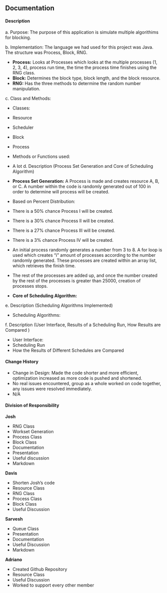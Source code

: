 ## Documentation
#### Description

a. Purpose: The purpose of this application is simulate multiple algorithims for blocking.

b. Implementation: The language we had used for this project was Java. The structure was Process, Block, RNG.
* **Process:** Looks at Processes which looks at the multiple processes (1, 2, 3, 4),  process run time, the time the process time finishes using the RNG class.
* **Block:** Determines the block type, block length, and the block resource.
* **RNG:** Has the three methods to determine the random number manipulation.

c. Class and Methods:
* Classes:
 * Resource
 * Scheduler
 * Block
 * Process
* Methods or Functions used:
 * A lot
d. Description (Process Set Generation and Core of Scheduling Algorithm)
* **Process Set Generation:** A Process is made and creates resource A, B, or C. A number within the code is randomly generated out of 100 in order to determine will process will be created.
* Based on Percent Distribution:
 * There is a 50% chance Process I will be created.
 * There is a 30% chance Process II will be created.
 * There is a 27% chance Process III will be created.
 * There is a 3% chance Process IV will be created.
* An initial process randomly generates a number from 3 to 8. A for loop is used which creates “i” amount of processes according to the number randomly generated. These processes are created within an array list, which retrieves the finish time.
* The rest of the processes are added up, and once the number created by the rest of the processes is greater than 25000, creation of processes stops.

* **Core of Scheduling Algorithm:**

e. Description (Scheduling Algorithms Implemented)
* Scheduling Algorithms:

f. Description (User Interface, Results of a Scheduling Run, How Results are Compared )
* User Interface:
* Scheduling Run
* How the Results of Different Schedules are Compared

 #### Change History
 * Change in Design: Made the code shorter and more efficient, optimization increased as more code is pushed and shortened.
 * No real issues encountered, group as a whole worked on code together, any issues were resolved immediately.
 * N/A

 #### Division of Responsibility
 **Josh**
 * RNG Class
 * Workset Generation
 * Process Class
 * Block Class
 * Documentation
 * Presentation
 * Useful discussion
 * Markdown

 **Davis**
 * Shorten Josh’s code
 * Resource Class
 * RNG Class
 * Process Class
 * Block Class
 * Useful Discussion

 **Sarvesh**
 * Queue Class
 * Presentation
 * Documentation
 * Useful Discussion
 * Markdown

 **Adriano**
 * Created Github Repository
 * Resource Class
 * Useful Discussion
 * Worked to support every other member
